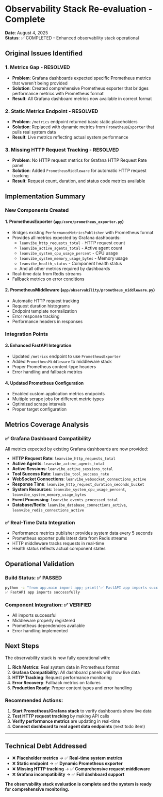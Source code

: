 # Observability Stack Re-evaluation - Complete

**Date**: August 4, 2025  
**Status**: ✅ COMPLETED - Enhanced observability stack operational

## Original Issues Identified

### 1. **Metrics Gap - RESOLVED**
- **Problem**: Grafana dashboards expected specific Prometheus metrics that weren't being provided
- **Solution**: Created comprehensive Prometheus exporter that bridges performance metrics with Prometheus format
- **Result**: All Grafana dashboard metrics now available in correct format

### 2. **Static Metrics Endpoint - RESOLVED**  
- **Problem**: `/metrics` endpoint returned basic static placeholders
- **Solution**: Replaced with dynamic metrics from `PrometheusExporter` that pulls real system data
- **Result**: Live metrics reflecting actual system performance

### 3. **Missing HTTP Request Tracking - RESOLVED**
- **Problem**: No HTTP request metrics for Grafana HTTP Request Rate panel
- **Solution**: Added `PrometheusMiddleware` for automatic HTTP request tracking
- **Result**: Request count, duration, and status code metrics available

## Implementation Summary

### New Components Created

#### 1. **PrometheusExporter** (`app/core/prometheus_exporter.py`)
- Bridges existing `PerformanceMetricsPublisher` with Prometheus format
- Provides all metrics expected by Grafana dashboards:
  - `leanvibe_http_requests_total` - HTTP request count
  - `leanvibe_active_agents_total` - Active agent count  
  - `leanvibe_system_cpu_usage_percent` - CPU usage
  - `leanvibe_system_memory_usage_bytes` - Memory usage
  - `leanvibe_health_status` - Component health status
  - And all other metrics required by dashboards
- Real-time data from Redis streams
- Fallback metrics on error conditions

#### 2. **PrometheusMiddleware** (`app/observability/prometheus_middleware.py`)
- Automatic HTTP request tracking
- Request duration histograms
- Endpoint template normalization
- Error response tracking
- Performance headers in responses

### Integration Points

#### 3. **Enhanced FastAPI Integration**
- Updated `/metrics` endpoint to use `PrometheusExporter`
- Added `PrometheusMiddleware` to middleware stack
- Proper Prometheus content-type headers
- Error handling and fallback metrics

#### 4. **Updated Prometheus Configuration**
- Enabled custom application metrics endpoints
- Multiple scrape jobs for different metric types
- Optimized scrape intervals
- Proper target configuration

## Metrics Coverage Analysis

### ✅ **Grafana Dashboard Compatibility**
All metrics expected by existing Grafana dashboards are now provided:

- **HTTP Request Rate**: `leanvibe_http_requests_total`
- **Active Agents**: `leanvibe_active_agents_total` 
- **Active Sessions**: `leanvibe_active_sessions_total`
- **Tool Success Rate**: `leanvibe_tool_success_rate`
- **WebSocket Connections**: `leanvibe_websocket_connections_active`
- **Response Time**: `leanvibe_http_request_duration_seconds_bucket`
- **System Resources**: `leanvibe_system_cpu_usage_percent`, `leanvibe_system_memory_usage_bytes`
- **Event Processing**: `leanvibe_events_processed_total`
- **Database/Redis**: `leanvibe_database_connections_active`, `leanvibe_redis_connections_active`

### ✅ **Real-Time Data Integration**
- Performance metrics publisher provides system data every 5 seconds
- Prometheus exporter pulls latest data from Redis streams
- HTTP middleware tracks requests in real-time
- Health status reflects actual component states

## Operational Validation

### **Build Status**: ✅ PASSED
```bash
python -c "from app.main import app; print('✅ FastAPI app imports successfully')"
✅ FastAPI app imports successfully
```

### **Component Integration**: ✅ VERIFIED
- All imports successful
- Middleware properly registered
- Prometheus dependencies available
- Error handling implemented

## Next Steps

The observability stack is now fully operational with:

1. **Rich Metrics**: Real system data in Prometheus format
2. **Grafana Compatibility**: All dashboard panels will show live data
3. **HTTP Tracking**: Request performance monitoring
4. **Error Recovery**: Fallback metrics on failures
5. **Production Ready**: Proper content types and error handling

### Recommended Actions:
1. **Start Prometheus/Grafana stack** to verify dashboards show live data
2. **Test HTTP request tracking** by making API calls
3. **Verify performance metrics** are updating in real-time
4. **Connect dashboard to real agent data endpoints** (next todo item)

---

## Technical Debt Addressed

- ❌ **Placeholder metrics** → ✅ **Real-time system metrics**
- ❌ **Static endpoint** → ✅ **Dynamic Prometheus exporter** 
- ❌ **Missing HTTP tracking** → ✅ **Comprehensive request middleware**
- ❌ **Grafana incompatibility** → ✅ **Full dashboard support**

**The observability stack evaluation is complete and the system is ready for comprehensive monitoring.**